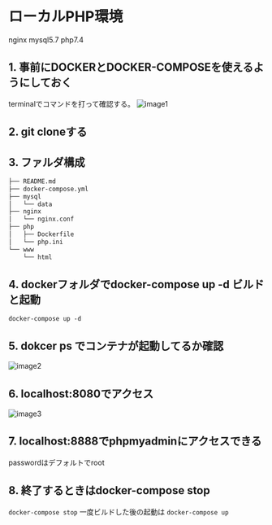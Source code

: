 # ローカルPHP環境
nginx mysql5.7 php7.4

## 1. 事前にDOCKERとDOCKER-COMPOSEを使えるようにしておく
terminalでコマンドを打って確認する。
![image1](https://github.com/ytahara-0119/docker_php/img/1.jpg)

## 2. git cloneする


## 3. ファルダ構成
```bash
├── README.md
├── docker-compose.yml
├── mysql
│   └── data
├── nginx
│   └── nginx.conf
├── php
│   ├── Dockerfile
│   └── php.ini
└── www
    └── html
```
## 4. dockerフォルダでdocker-compose up -d ビルドと起動
`docker-compose up -d`

## 5. dokcer ps でコンテナが起動してるか確認
![image2](https://github.com/ytahara-0119/docker_php/img/2.jpg)
## 6. localhost:8080でアクセス
![image3](https://github.com/ytahara-0119/docker_php/img/3.jpg)

## 7. localhost:8888でphpmyadminにアクセスできる
passwordはデフォルトでroot

## 8. 終了するときはdocker-compose stop
`docker-compose stop`
一度ビルドした後の起動は
`docker-compose up`
